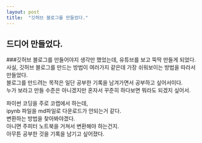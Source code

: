 ```yaml
---
layout: post
title:  "깃허브 블로그를 만들었다."
---
```


## 드디어 만들었다.

###깃허브 블로그를 만들어야지 생각만 했었는데, 유튜브를 보고 뚝딱 만들게 되었다.  
사실, 깃허브 블로그를 만드는 방법이 여러가지 같은데 가장 쉬워보이는 방법을 따라서 만들었다.  
블로그를 만드려는 목적은 일단 공부한 기록을 남겨가면서 공부하고 싶어서이다.  
누가 보라고 만들 수준은 아니겠지만 혼자서 꾸준히 하다보면 뭐라도 되겠지 싶어서.  
 
파이썬 코딩을 주로 코랩에서 하는데,  
ipynb 파일을 md파일로 다운로드가 안되는거 같다.  
변환하는 방법을 찾아봐야겠다.  
아니면 주피터 노트북을 거쳐서 변환해야 하는건지.  
아무튼 공부한 것을 기록을 남기고 싶어졌다.  
